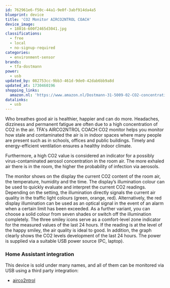 ```yaml
---
id: 762961e6-f50c-44a1-9e0f-3abf914da4a5
blueprint: device
title: 'CO2 Monitor AIRCO2NTROL COACH'
device_image:
  - 18016-600f2465d3041.jpg
classifications:
  - free
  - local
  - no-signup-required
categories:
  - environment-sensor
brands:
  - tfa-dostmann
power:
  - usb
updated_by: 082753cc-9bb3-461d-9de0-42dab6bb9a8d
updated_at: 1730460196
shopping_links:
  amazon.nl: 'https://www.amazon.nl/Dostmann-31-5009-02-CO2-concentratie-kamertemperatuur-luchtvochtigheid/dp/B07R4XM9Z6'
datalinks:
  - usb
---
```

Who breathes good air is healthier, happier and can do more. Headaches, dizziness and permanent fatigue are often due to a high concentration of CO2 in the air. TFA's AIRCO2NTROL COACH CO2 monitor helps you monitor how stale and contaminated the air is in indoor spaces where many people are present such as in schools, offices and public buildings. Timely and energy-efficient ventilation ensures a healthy indoor climate.

Furthermore, a high CO2 value is considered an indicator for a possibly virus-contaminated aerosol concentration in the room air. The more exhaled air there is in the room, the higher the probability of infection via aerosols.

The monitor shows on the display the current CO2 content of the room air, the temperature, humidity and the time.
The display’s illumination colour can be used to quickly evaluate and interpret the current CO2 readings. Depending on the setting, the illumination directly signals the current air quality in the traffic light colours (green, orange, red). Alternatively, the red display illumination can be used as an optical signal in the event of an alarm when a certain limit has been exceeded. As a further variant, you can choose a solid colour from seven shades or switch off the illumination completely.
The three smiley icons serve as a comfort-level zone indicator for the measured values of the last 24 hours. If the reading is at the level of the happy smiley, the air quality is ideal to good. In addition, the graph clearly shows the CO2 levels development of the last 24 hours.
The power is supplied via a suitable USB power source (PC, laptop).

### Home Assistant integration

This device is sold under many names, and all of them can be monitored via USB using a third party integration:

- [airco2ntrol](https://github.com/leorbs/airco2ntrol)
